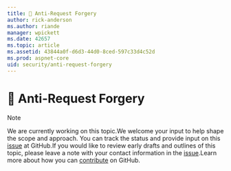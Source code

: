 ```yaml
---
title: 🔧 Anti-Request Forgery
author: rick-anderson
ms.author: riande
manager: wpickett
ms.date: 42657
ms.topic: article
ms.assetid: 43844a0f-d6d3-44d0-8ced-597c33d4c52d
ms.prod: aspnet-core
uid: security/anti-request-forgery
---
```

# 🔧 Anti-Request Forgery

> [!NOTE]
> We are currently working on this topic.We welcome your input to help shape the scope and approach. You can track the status and provide input on this [issue](https://github.com/aspnet/Docs/issues/89) at GitHub.If you would like to review early drafts and outlines of this topic, please leave a note with your contact information in the [issue](https://github.com/aspnet/Docs/issues/89).Learn more about how you can [contribute](https://github.com/aspnet/Docs/blob/master/CONTRIBUTING.md) on GitHub.

